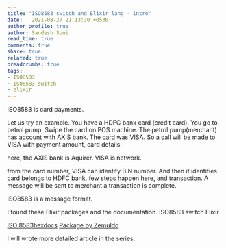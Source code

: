 ```yaml
---
title: "ISO8583 switch and Elixir lang - intro"
date:   2021-08-27 21:13:30 +0530
author_profile: true
author: Sandesh Soni
read_time: true
comments: true
share: true
related: true
breadcrumbs: true
tags:
- ISO8583
- ISO8583 switch
- elixir
---
```


ISO8583 is card payments.

Let us try an example.
You have a HDFC bank card (credit card).
You go to petrol pump.
Swipe the card on POS machine.
The petrol pump(merchant) has account with AXIS bank.
The card was VISA.
So a call will be made to VISA with payment amount, card details.

here, the AXIS bank is Aquirer.
VISA is network.

from the card number, VISA can identify BIN number.
And then it identifies card belongs to HDFC bank.
few steps happen here, and transaction.
A message will be sent to merchant a transaction is complete.

ISO8583 is a message format.


I found these Elixir packages and the documentation.
ISO8583 switch Elixir

[ISO 8583hexdocs](https://hexdocs.pm/iso_8583/api-reference.html)
[Package by Zemuldo](https://github.com/zemuldo/iso_8583_elixir)


I will wrote more detailed article in the series.

